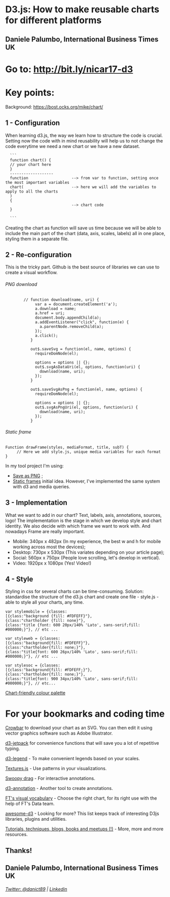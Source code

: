 # D3.js: How to make reusable charts for different platforms
## Daniele Palumbo, International Business Times UK

# Go to: http://bit.ly/nicar17-d3

# Key points:

Background: https://bost.ocks.org/mike/chart/

## 1 - Configuration
  When learning d3.js, the way we learn how to structure the code is crucial. Setting now the code with in mind                 reusability will help us to not change the code everytime we need a new chart or we have a new dataset. 
      
      ```
      function chart() {
      // your chart here
      }
      -------------------
      function                   --> from var to function, setting once the most important variables
      chart(                     --> here we will add the variables to apply to all the charts
      )                            
      {
                                 --> chart code
      }
      
      ```
      
  Creating the chart as function will save us time because we will be able to include the main part of the chart (data, axis,   scales, labels) all in one place, styling them in a separate file.
      
## 2 - Re-configuration
   This is the tricky part. 
   Github is the best source of libraries we can use to create a visual workflow.
   
###### PNG download
   ```
           // function download(name, uri) {
                var a = document.createElement('a');
                a.download = name;
                a.href = uri;
                document.body.appendChild(a);
                a.addEventListener("click", function(e) {
                  a.parentNode.removeChild(a);
                });
                a.click();
              }

              out$.saveSvg = function(el, name, options) {
                requireDomNode(el);

                options = options || {};
                out$.svgAsDataUri(el, options, function(uri) {
                  download(name, uri);
                });
              }

              out$.saveSvgAsPng = function(el, name, options) {
                requireDomNode(el);

                options = options || {};
                out$.svgAsPngUri(el, options, function(uri) {
                  download(name, uri);
                });
              }
   ```
   
###### Static frame
   ```
   Function drawFrame(styles, mediaFormat, title, subT) {
        // Here we add style.js, unique media variables for each format 
   }
   ```
   
   In my tool project I'm using:
- [Save as PNG](https://github.com/exupero/saveSvgAsPng/blob/gh-pages/saveSvgAsPng.js) ;
- [Static frames](https://github.com/kangax/fabric.js) initial idea. However, I've implemented the same system with d3 and       media queries.
            
## 3 - Implementation
   What we want to add in our chart? Text, labels, axis, annotations, sources, logo!
   The implementation is the stage in which we develop style and chart identity.
   We also decide with which frame we want to work with. And nowadays Frame are really important.
   
- Mobile: 340px x 482px (In my experience, the best w and h for mobile working across most the devices);
- Desktop: 730px x 530px (This variates depending on your article page);
- Social: 560px x 750px (People love scrolling, let's develop in vertical).
- Video: 1920px x 1080px (Yes! Video!)

## 4 - Style

   Styling in css for several charts can be time-consuming. Solution: standardise the structure of the d3.js chart and create    one file - style.js - able to style all your charts, any time. 
   
   ```
var stylemobile = {classes:
[{class:"background {fill: #FDFEFF}"},
{class:"chartholder {fill: none}"},
{class:"title {font: 600 20px/140% 'Lato', sans-serif;fill: #000000;}"}, // etc ...

var styleweb = {classes:
[{class:"background{fill: #FDFEFF}"},
{class:"chartholder{fill: none;}"},
{class:"title{font: 600 26px/140% 'Lato', sans-serif;fill: #000000;}"}, // etc ...
   
var stylesoc = {classes:
[{class:"background{fill: #FDFEFF;}"},
{class:"chartholder{fill: none;}"},
{class:"title{font: 900 34px/140% 'Lato', sans-serif;fill: #000000;}"}, // etc...
   ```
[Chart-friendly colour palette](https://github.com/danielepalumbo89/NICAR17/blob/master/Colour-palette-test-py.pdf)


# For your bookmarks and coding time

[Crowbar](http://nytimes.github.io/svg-crowbar/) to download your chart as an SVG. You can then edit it using vector graphics software such as Adobe Illustrator.

[d3-jetpack](https://www.npmjs.com/package/d3-jetpack) for convenience functions that will save you a lot of repetitive typing.

[d3-legend](http://d3-legend.susielu.com/) - To make convenient legends based on your scales.

[Textures.js](https://riccardoscalco.github.io/textures/) - Use patterns in your visualizations.

[Swoopy drag](https://github.com/1wheel/swoopy-drag) - For interactive annotations.

[d3-annotation](http://d3-annotation.susielu.com/) - Another tool to create annotations.

[FT's visual vocabulary](https://github.com/ft-interactive/chart-doctor/blob/master/visual-vocabulary/Visual-vocabulary.pdf) - Choose the right chart, for its right use with the help of FT's Data team.

[awesome-d3](https://github.com/wbkd/awesome-d3) - Looking for more? This list keeps track of interesting D3js libraries, plugins and utilities. 

[Tutorials, techniques, blogs, books and meetups (!)](https://github.com/d3/d3/wiki/Tutorials) - More, more and more resources.

## Thanks!
## Daniele Palumbo, International Business Times UK
###### [Twitter: @danict89](www.twitter.com/danict89) |  [Linkedin](bit.ly/dpalumbo)

          
